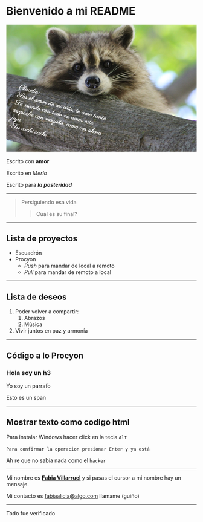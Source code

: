# Bienvenido a mi README
![Saliste hermoso, como siempre](/img/el.jpg)


Escrito con **amor**

Escrito en *Merlo*

Escrito para ***la posteridad***

---

>Persiguiendo esa vida
>>Cual es su final?

---

## Lista de proyectos

- Escuadrón
- Procyon
  - *Push* para mandar de local a remoto
  - *Pull* para mandar de remoto a local

---

## Lista de deseos

1. Poder volver a compartir:
    1. Abrazos
    2. Música
2. Vivir juntos en paz y armonía

---

## Código a lo Procyon

<html>
  <body>
    <h3> Hola soy un h3 </h3>
    <p> Yo soy un parrafo</p>
    <span> Esto es un span </span>
  </body>
</html>

---

## Mostrar texto como codigo html

Para instalar Windows hacer click en la tecla `Alt`

``Para confirmar la operacion presionar Enter y ya está``

Ah re que no sabía nada como el `hacker`

---

Mi nombre es **[Fabia Villarruel](https://github.com/fabiavillarruel "Amo a un mapache muy especial")** y si pasas el cursor a mi nombre hay un mensaje.

Mi contacto es <fabiaalicia@algo.com> llamame (guiño)

---

Todo fue verificado